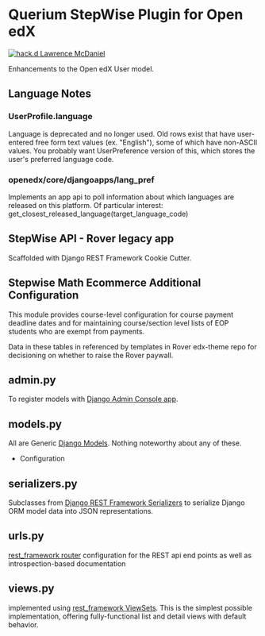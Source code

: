 Querium StepWise Plugin for Open edX
============================
[![hack.d Lawrence McDaniel](https://img.shields.io/badge/hack.d-Lawrence%20McDaniel-orange.svg)](https://lawrencemcdaniel.com)

Enhancements to the Open edX User model.

## Language Notes

### UserProfile.language

Language is deprecated and no longer used. Old rows exist that have
user-entered free form text values (ex. "English"), some of which have
non-ASCII values. You probably want UserPreference version of this, which
stores the user's preferred language code.


### openedx/core/djangoapps/lang_pref

Implements an app api to poll information about which languages are released
on this platform. Of particular interest: get_closest_released_language(target_language_code)

## StepWise API - Rover legacy app
Scaffolded with Django REST Framework Cookie Cutter.

## Stepwise Math Ecommerce Additional Configuration

This module provides course-level configuration for course payment deadline dates and
for maintaining course/section level lists of EOP students who are exempt from payments.

Data in these tables in referenced by templates in Rover edx-theme repo for decisioning
on whether to raise the Rover paywall.

admin.py
--------
To register models with [Django Admin Console app](https://docs.djangoproject.com/en/2.1/ref/contrib/admin/).


models.py
--------
All are Generic [Django Models](https://docs.djangoproject.com/en/2.1/topics/db/models/). Nothing noteworthy about any of these.
- Configuration

serializers.py
--------
Subclasses from [Django REST Framework Serializers](https://www.django-rest-framework.org/api-guide/serializers/) to serialize Django ORM model data into JSON representations.

urls.py
--------
[rest_framework router](https://www.django-rest-framework.org/api-guide/routers/) configuration for the REST api end points as well as introspection-based documentation

views.py
--------
implemented using [rest_framework ViewSets](https://www.django-rest-framework.org/api-guide/viewsets/). This is the simplest possible implementation, offering fully-functional list and detail views with default behavior.
